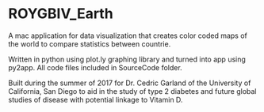 # ROYGBIV_Earth
A mac application for data visualization that creates color coded maps of the world to compare statistics between countrie.

Written in python using plot.ly graphing library and turned into app using py2app. All code files included in SourceCode folder.

Built during the summer of 2017 for Dr. Cedric Garland of the University of California, San Diego to aid in the study of type 2 diabetes and future global studies of disease with potential linkage to Vitamin D. 
